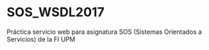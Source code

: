 # SOS_WSDL2017
Práctica servicio web para asignatura SOS (Sistemas Orientados a Servicios) de la FI UPM

